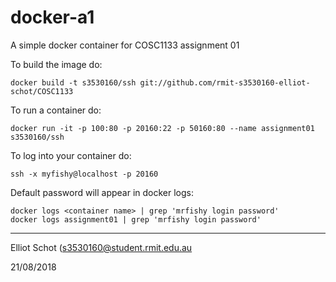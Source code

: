 docker-a1
==========

A simple docker container for COSC1133 assignment 01

To build the image do:

```
docker build -t s3530160/ssh git://github.com/rmit-s3530160-elliot-schot/COSC1133
```

To run a container do:

```
docker run -it -p 100:80 -p 20160:22 -p 50160:80 --name assignment01 s3530160/ssh
```

To log into your container do:

```
ssh -x myfishy@localhost -p 20160
```

Default password will appear in docker logs:

```
docker logs <container name> | grep 'mrfishy login password'
docker logs assignment01 | grep 'mrfishy login password'
```

-----------

Elliot Schot (s3530160@student.rmit.edu.au

21/08/2018